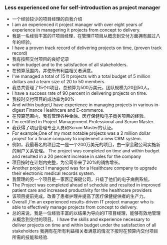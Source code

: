 ### Less experienced one for self-introduction as project manager 
- 一个经验较少的项目经理的自我介绍
- I am an experienced it project manager with over eight years of experience in managering it projects from concept to delivery.
- 我是一名经验丰富的IT项目经理，在管理IT项目从概念到交付方面拥有超过八年的经验。
- I have a proven track record of delivering projects on time, (proven track record)
- 我有按照交付项目的良好记录
- within budget and to the satisfaction of all stakeholders.
- 在预算范围内，并使所有利益相关者满意。
- I've managed a total of 15 It projects with a total budget of 5 million dollars and a team size of 20 to 50 members.
- 我总共管理了15个It项目，总预算为500万美元，团队规模为20到50人。
- I have a success rate of 90 percent in delivering projects on time.
- 我按时交付项目的成功率为90%
- And within budget,I have experience in managing projects in various in-digest Finance Healthcare and E-commerce.
- 在预算范围内，我有管理各种金融、医疗保健和电子商务项目的经验。
- I'm certified in Project Managerment Professional and Scrum Master.
- 我获得了项目管理专业人员和Scrum Master的认证。
- For example,One of my most notable projects was a 2 million dollar project for a finace company to implement a new CRM system.
- 例如，我最著名的项目之一是一个200万美元的项目，由一家金融公司实施新的用户关系管理。
The project was completed on time and within budget and resulted in a 20 percent increase in sales for the company
- 项目按时在计划内完整，为公司带来了20%的销售增长。
- Another project I managerd was for a Healthcare company to upgrade their electronic medical records system.
- 我管理的另一个项目是一家医辽保键公司，升级了他们的电子病例系统。
- The Project was completed ahead of schedule and resulted in improved patient care and increased productivity for the healthcare providers
- 该项目提前完成，改善了患者护理并提高了医疗保健提供者的生产力。
- Overall ,I'm an experienced results-driven IT project manager who is able to effectively manage projects from concept to delivery.
- 总的来说，我是一位经验丰富的以结果为导向的IT项目经理，能够有效地管理从概念到交付的项目。
I have the skills and experience necessary to deliver projects on time and within budget under the satisfaction of all stakeholders
我拥有在所有利益相关者满意的情况下按时在预算内交付项目所需的技能和经验.